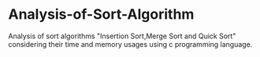 # Analysis-of-Sort-Algorithm
Analysis of sort algorithms "Insertion Sort,Merge Sort and Quick Sort" considering their time and memory usages using c programming language.
